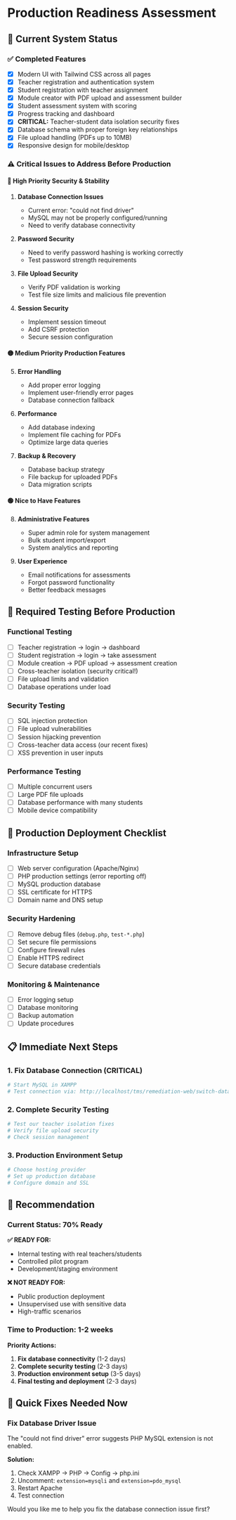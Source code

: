 # Production Readiness Assessment

## 🎯 **Current System Status**

### ✅ **Completed Features**
- [x] Modern UI with Tailwind CSS across all pages
- [x] Teacher registration and authentication system
- [x] Student registration with teacher assignment
- [x] Module creator with PDF upload and assessment builder
- [x] Student assessment system with scoring
- [x] Progress tracking and dashboard
- [x] **CRITICAL:** Teacher-student data isolation security fixes
- [x] Database schema with proper foreign key relationships
- [x] File upload handling (PDFs up to 10MB)
- [x] Responsive design for mobile/desktop

### ⚠️ **Critical Issues to Address Before Production**

#### 🔴 **High Priority Security & Stability**
1. **Database Connection Issues**
   - Current error: "could not find driver" 
   - MySQL may not be properly configured/running
   - Need to verify database connectivity

2. **Password Security**
   - Need to verify password hashing is working correctly
   - Test password strength requirements

3. **File Upload Security**
   - Verify PDF validation is working
   - Test file size limits and malicious file prevention

4. **Session Security**
   - Implement session timeout
   - Add CSRF protection
   - Secure session configuration

#### 🟡 **Medium Priority Production Features**
5. **Error Handling**
   - Add proper error logging
   - Implement user-friendly error pages
   - Database connection fallback

6. **Performance**
   - Add database indexing
   - Implement file caching for PDFs
   - Optimize large data queries

7. **Backup & Recovery**
   - Database backup strategy
   - File backup for uploaded PDFs
   - Data migration scripts

#### 🟢 **Nice to Have Features**
8. **Administrative Features**
   - Super admin role for system management
   - Bulk student import/export
   - System analytics and reporting

9. **User Experience**
   - Email notifications for assessments
   - Forgot password functionality
   - Better feedback messages

## 🧪 **Required Testing Before Production**

### **Functional Testing**
- [ ] Teacher registration → login → dashboard
- [ ] Student registration → login → take assessment
- [ ] Module creation → PDF upload → assessment creation
- [ ] Cross-teacher isolation (security critical!)
- [ ] File upload limits and validation
- [ ] Database operations under load

### **Security Testing**
- [ ] SQL injection protection
- [ ] File upload vulnerabilities
- [ ] Session hijacking prevention
- [ ] Cross-teacher data access (our recent fixes)
- [ ] XSS prevention in user inputs

### **Performance Testing**
- [ ] Multiple concurrent users
- [ ] Large PDF file uploads
- [ ] Database performance with many students
- [ ] Mobile device compatibility

## 🚀 **Production Deployment Checklist**

### **Infrastructure Setup**
- [ ] Web server configuration (Apache/Nginx)
- [ ] PHP production settings (error reporting off)
- [ ] MySQL production database
- [ ] SSL certificate for HTTPS
- [ ] Domain name and DNS setup

### **Security Hardening**
- [ ] Remove debug files (`debug.php`, `test-*.php`)
- [ ] Set secure file permissions
- [ ] Configure firewall rules
- [ ] Enable HTTPS redirect
- [ ] Secure database credentials

### **Monitoring & Maintenance**
- [ ] Error logging setup
- [ ] Database monitoring
- [ ] Backup automation
- [ ] Update procedures

## 📋 **Immediate Next Steps**

### **1. Fix Database Connection (CRITICAL)**
```bash
# Start MySQL in XAMPP
# Test connection via: http://localhost/tms/remediation-web/switch-database.php?action=test
```

### **2. Complete Security Testing**
```bash
# Test our teacher isolation fixes
# Verify file upload security
# Check session management
```

### **3. Production Environment Setup**
```bash
# Choose hosting provider
# Set up production database
# Configure domain and SSL
```

## 🎯 **Recommendation**

### **Current Status: 70% Ready** 

**✅ READY FOR:**
- Internal testing with real teachers/students
- Controlled pilot program
- Development/staging environment

**❌ NOT READY FOR:**
- Public production deployment
- Unsupervised use with sensitive data
- High-traffic scenarios

### **Time to Production: 1-2 weeks**

**Priority Actions:**
1. **Fix database connectivity** (1-2 days)
2. **Complete security testing** (2-3 days) 
3. **Production environment setup** (3-5 days)
4. **Final testing and deployment** (2-3 days)

## 🔧 **Quick Fixes Needed Now**

### **Fix Database Driver Issue**
The "could not find driver" error suggests PHP MySQL extension is not enabled.

**Solution:**
1. Check XAMPP → PHP → Config → php.ini
2. Uncomment: `extension=mysqli` and `extension=pdo_mysql`
3. Restart Apache
4. Test connection

Would you like me to help you fix the database connection issue first?
